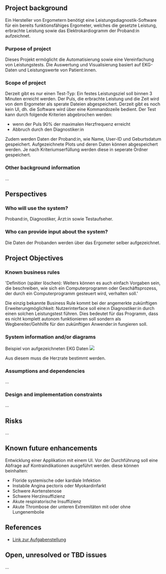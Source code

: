 ## Project background

Ein Hersteller von Ergometern benötigt eine Leistungsdiagnostik-Software für ein bereits funktionsfähiges Ergometer, welches die gesetzte Leistung, erbrachte Leistung sowie das Elektrokardiogramm der Proband:in aufzeichnet.

### Purpose of project

Dieses Projekt ermöglicht die Automatisierung sowie eine Vereinfachung von Leistungstests. Die Auswertung und Visualisierung basiert auf EKG-Daten und Leistungswerte von Patient:innen.

### Scope of project

Derzeit gibt es nur einen Test-Typ: Ein festes Leistungsziel soll binnen 3 Minuten erreicht werden. Der Puls, die erbrachte Leistung und die Zeit wird von dem Ergometer als sperate Dateien abgespeichert. Derzeit gibt es noch kein UI, dh. die Software wird über eine Kommandozeile bedient. Der Test kann durch folgende Kriterien abgebrochen werden:

  - wenn der Puls 90% der maximalen Herzfrequenz erreicht
  - Abbruch durch den Diagnostiker:in 

Zudem werden Daten der Proband:in, wie Name, User-ID und Geburtsdatum gespeichert.
Aufgezeichnete Plots und deren Daten können abgespeichert werden. Je nach Kriteriumserfüllung werden diese in seperate Ordner gespeichert.

### Other background information

...

## Perspectives
### Who will use the system?

Proband:in, Diagnostiker, Ärzt:in sowie Testaufseher.

### Who can provide input about the system?

Die Daten der Probanden werden über das Ergometer selber aufgezeichnet.

## Project Objectives
### Known business rules
'Definition (später löschen): Weiters können es auch einfach Vorgaben sein, die beschreiben, wie sich ein
Computerprogramm oder Geschäftsprozess, der durch ein Computerprogramm gesteuert wird,
verhalten soll.'

Die einzig bekannte Business Rule kommt bei der angemerkte zukünftigen Erweiterungmöglichkeit: Nutzerinterface soll eine:n Diagnostiker:in durch einen solchen Leistungstest führen. Dies bedeutet für das Programm, dass es nicht komplett autonom funktionieren soll sondern als Wegbereiter/Gehhilfe für den zukünftigen Anwender:in fungieren soll.

### System information and/or diagrams

Beispiel von aufgezeichneten EKG Daten
![](ekg_example.png)

Aus diesem muss die Herzrate bestimmt werden.

### Assumptions and dependencies

...

### Design and implementation constraints

...

## Risks

...

## Known future enhancements

Entwicklung einer Applikation mit einem UI.
Vor der Durchführung soll eine Abfrage auf Kontraindikationen ausgeführt werden. diese können beinhalten:

  - Floride systemische oder kardiale Infektion
  - Instabile Angina pectoris oder Myokardinfarkt
  - Schwere Aortenstenose
  - Schwere Herzinsuffizienz
  - Akute respiratorische Insuffizienz
  - Akute Thrombose der unteren Extremitäten mit oder ohne Lungenembolie

## References

- [Link zur Aufgabenstellung](tbd)

## Open, unresolved or TBD issues

...
